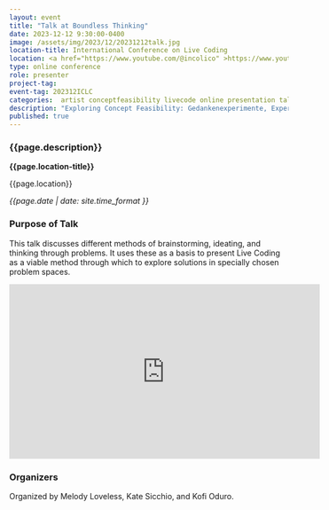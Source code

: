 ```yaml
---
layout: event
title: "Talk at Boundless Thinking"
date: 2023-12-12 9:30:00-0400
image: /assets/img/2023/12/20231212talk.jpg
location-title: International Conference on Live Coding
location: <a href="https://www.youtube.com/@incolico" >https://www.youtube.com/@incolico</a>
type: online conference
role: presenter
project-tag:
event-tag: 202312ICLC
categories:  artist conceptfeasibility livecode online presentation talk
description: "Exploring Concept Feasibility: Gedankenexperimente, Experimental Design Theory, Creative Responses, and Live Code"
published: true
---
```

### {{page.description}}

**{{page.location-title}}**

{{page.location}}

*{{page.date | date: site.time_format }}*

### Purpose of Talk
This talk discusses different methods of brainstorming, ideating, and thinking through problems.
It uses these as a basis to present Live Coding as a viable method through which to explore solutions in specially chosen problem spaces.

<iframe width="560" height="315" src="https://www.youtube.com/embed/p8j0WvSVhiA?si=utQPu-Yq1S00bEhT&amp;start=2150" title="YouTube video player" frameborder="0" allow="accelerometer; autoplay; clipboard-write; encrypted-media; gyroscope; picture-in-picture; web-share" referrerpolicy="strict-origin-when-cross-origin" allowfullscreen></iframe>

### Organizers
Organized by Melody Loveless, Kate Sicchio, and Kofi Oduro.
